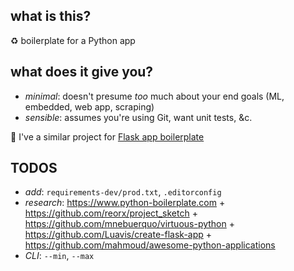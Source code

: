 ## what is this?

♻️ boilerplate for a Python app

## what does it give you?

* _minimal_: doesn't presume _too_ much about your end goals (ML, embedded, web app, scraping)
* _sensible_: assumes you're using Git, want unit tests, &c.

📝 I've a similar project for [Flask app boilerplate](https://github.com/zachvalenta/create-flask-app)

## TODOS

* _add_: `requirements-dev/prod.txt`, `.editorconfig`
* _research_: https://www.python-boilerplate.com + https://github.com/reorx/project_sketch + https://github.com/mnebuerquo/virtuous-python + https://github.com/Luavis/create-flask-app + https://github.com/mahmoud/awesome-python-applications
* _CLI_: `--min`, `--max`
